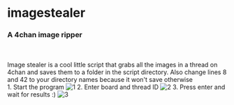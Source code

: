 # imagestealer
<h3>A 4chan image ripper</h3>
<br>
<br>
Image stealer is a cool little script that grabs all the images in a thread on 4chan and saves them to a folder in the script directory.
Also change lines 8 and 42 to your directory names because it won't save otherwise 
<br>
1. Start the program
<img src="https://w.wew.wtf/sktwsu.png" alt="1">
2. Enter board and thread ID
<img src="https://w.wew.wtf/hipmkk.png" alt="2">
3. Press enter and wait for results :)
<img src="https://w.wew.wtf/sldngd.gif" alt="3">
